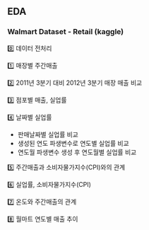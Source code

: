 ## EDA
### Walmart Dataset - Retail (kaggle)
0️⃣ 데이터 전처리

1️⃣ 매장별 주간매출

2️⃣ 2011년 3분기 대비 2012년 3분기 매장 매출 비교

3️⃣ 점포별 매출, 실업률

4️⃣ 날짜별 실업률
- 판매날짜별 실업률 비교
- 생성된 연도 파생변수로 연도별 실업률 비교
- 연도월 파생변수 생성 후 연도월별 실업률 비교


5️⃣ 주간매출과 소비자물가지수(CPI)와의 관계

6️⃣ 실업률, 소비자물가지수(CPI)

7️⃣ 온도와 주간매출의 관계

8️⃣ 월마트 연도별 매출 추이
